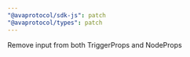 ```yaml
---
"@avaprotocol/sdk-js": patch
"@avaprotocol/types": patch
---
```


Remove input from both TriggerProps and NodeProps
